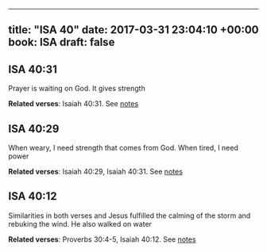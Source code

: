 
---
title: "ISA 40"
date: 2017-03-31 23:04:10 +00:00
book: ISA
draft: false
---

## ISA 40:31

Prayer is waiting on God. It gives strength

**Related verses**: Isaiah 40:31. See [notes](https://my.bible.com/notes/2603366344095949558)


## ISA 40:29

When weary, I need strength that comes from God. When tired, I need power

**Related verses**: Isaiah 40:29, Isaiah 40:31. See [notes](https://my.bible.com/notes/3579255529396756588)


## ISA 40:12

Similarities in both verses and Jesus fulfilled the calming of the storm and rebuking the wind. He also walked on water

**Related verses**: Proverbs 30:4-5, Isaiah 40:12. See [notes](https://my.bible.com/notes/3579251615163211855)

